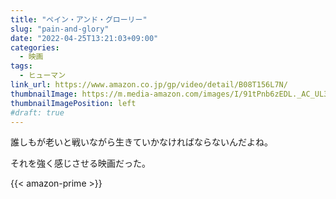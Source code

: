 ```yaml
---
title: "ペイン・アンド・グローリー"
slug: "pain-and-glory"
date: "2022-04-25T13:21:03+09:00"
categories:
  - 映画
tags:
  - ヒューマン
link_url: https://www.amazon.co.jp/gp/video/detail/B08T156L7N/
thumbnailImage: https://m.media-amazon.com/images/I/91tPnb6zEDL._AC_UL320_.jpg
thumbnailImagePosition: left
#draft: true
---
```

誰しもが老いと戦いながら生きていかなければならないんだよね。
<!--more-->
それを強く感じさせる映画だった。

{{< amazon-prime >}}
